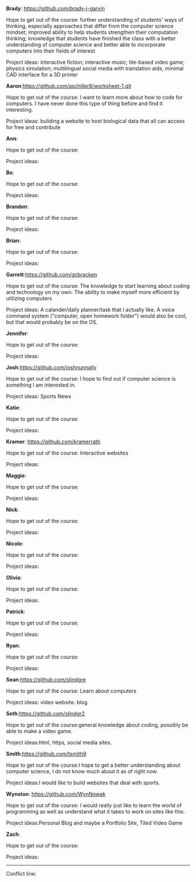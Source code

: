 **Brady**: https://github.com/brady-j-garvin

Hope to get out of the course: further understanding of students' ways of thinking, especially approaches that differ from the computer science mindset; improved ability to help students strengthen their computation thinking; knowledge that students have finished the class with a better understanding of computer science and better able to incorporate computers into their fields of interest

Project ideas: interactive fiction; interactive music; tile-based video game; physics simulation; multilingual social media with translation aids, minimal CAD interface for a 3D printer

**Aaron**:https://github.com/aschiller8/worksheet-1.git

Hope to get out of the course: I want to learn more about how to code for computers. I have never done this type of thing before and find it interesting.

Project ideas: buliding a website to host biological data that all can access for free and contribute

**Ann**:

Hope to get out of the course:

Project ideas:

**Bo**:

Hope to get out of the course:

Project ideas:

**Brandon**:

Hope to get out of the course:

Project ideas:

**Brian**:

Hope to get out of the course:

Project ideas:

**Garrett**:https://github.com/gcbracken

Hope to get out of the course: The knowledge to start learning about coding and technology on my own.  The ability to make myself more efficient by utilizing computers

Project ideas: A calander/daily planner/task that I actually like.  A voice command system ("computer, open homework folder") would also be cool, but that would probably be on the OS.

**Jennifer**:

Hope to get out of the course:

Project ideas:

**Josh**:https://github.com/joshnunnally

Hope to get out of the course: I hope to find out if computer science is something I am interested in.

Project ideas: Sports News

**Katie**:

Hope to get out of the course:

Project ideas:

**Kramer**: https://github.com/kramerrath

Hope to get out of the course: Interactive websites

Project ideas:

**Maggie**:

Hope to get out of the course:

Project ideas:

**Nick**:

Hope to get out of the course:

Project ideas:

**Nicole**:

Hope to get out of the course:

Project ideas:

**Olivia**:

Hope to get out of the course:

Project ideas:

**Patrick**:

Hope to get out of the course:

Project ideas:

**Ryan**:

Hope to get out of the course:

Project ideas:

**Sean**:https://github.com/slindgre

Hope to get out of the course: Learn about computers

Project ideas: video website. blog. 

**Seth**:https://github.com/slindgr2

Hope to get out of the course:general knowledge about coding, possibly be able to make a video game.

Project ideas:html, https, social media sites.

**Smith**:https://github.com/tsmith9

Hope to get out of the course:I hope to get a better understanding about computer science, I do not know much about it as of right now.

Project ideas:I would like to build websites that deal with sports. 

**Wynston**: https://github.com/WynNowak

Hope to get out of the course: I would really just like to learn the world of programming as well as understand what it takes to work on sites like this. 

Project ideas:Personal Blog and maybe a Portfolio Site, Tiled Video Game

**Zach**:

Hope to get out of the course:

Project ideas:

--------

Conflict line:
